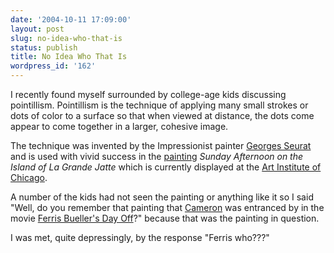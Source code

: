 ```yaml
---
date: '2004-10-11 17:09:00'
layout: post
slug: no-idea-who-that-is
status: publish
title: No Idea Who That Is
wordpress_id: '162'
---
```


I recently found myself surrounded by college-age kids discussing pointillism. Pointillism is the technique of applying many small strokes or dots of color to a surface so that when viewed at distance, the dots come appear to come together in a larger, cohesive image.  

  

The technique was invented by the Impressionist painter [Georges Seurat](http://www.discoverfrance.net/France/Art/Seurat/Seurat.shtml) and is used with vivid success in the [painting](http://www.artchive.com/artchive/s/seurat/jatte.jpg) _Sunday Afternoon on the Island of La Grande Jatte_ which is currently displayed at the [Art Institute of Chicago](http://www.artic.edu).  

  

A number of the kids had not seen the painting or anything like it so I said "Well, do you remember that painting that [Cameron](http://www.80s.com/saveferris/images/art/picture14.jpg) was entranced by in the movie [Ferris Bueller's Day Off](http://www.imdb.com/title/tt0091042/)?" because that was the painting in question.  

  

I was met, quite depressingly, by the response "Ferris who???"

